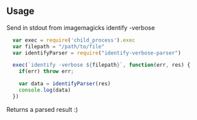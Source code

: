 ## Usage

Send in stdout from imagemagicks identify -verbose

```js
  var exec = require('child_process').exec
  var filepath = "/path/to/file"
  var identifyParser = require("identify-verbose-parser")

  exec(`identify -verbose ${filepath}`, function(err, res) {
    if(err) throw err;

    var data = identifyParser(res)
    console.log(data)
  })
```

Returns a parsed result :)
